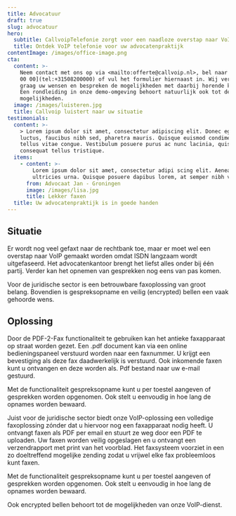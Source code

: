 ```yaml
---
title: Advocatuur
draft: true
slug: advocatuur
hero:
  subtitle: CallvoipTelefonie zorgt voor een naadloze overstap naar VoIP!
  title: Ontdek VoIP telefonie voor uw advocatenpraktijk
contentImage: /images/office-image.png
cta:
  content: >-
    Neem contact met ons op via <mailto:offerte@callvoip.nl>, bel naar [050 820
    00 00](tel:+31508200000) of vul het formulier hiernaast in. Wij vernemen
    graag uw wensen en bespreken de mogelijkheden met daarbij horende kosten.
    Een rondleiding in onze demo-omgeving behoort natuurlijk ook tot de
    mogelijkheden.
  image: /images/luisteren.jpg
  title: Callvoip luistert naar uw situatie
testimonials:
  content: >-
    > Lorem ipsum dolor sit amet, consectetur adipiscing elit. Donec eget massa
    luctus, faucibus nibh sed, pharetra mauris. Quisque euismod condimentum
    tellus vitae congue. Vestibulum posuere purus ac nunc lacinia, quis
    consequat tellus tristique.
  items:
    - content: >-
        Lorem ipsum dolor sit amet, consectetur adipi scing elit. Aenean ut
        ultricies urna. Quisque posuere dapibus lorem, at semper nibh vel.
      from: Advocaat Jan - Groningen
      image: /images/lisa.jpg
      title: Lekker faxen
  title: Uw advocatenpraktijk is in goede handen
---
```

## Situatie

Er wordt nog veel gefaxt naar de rechtbank toe, maar er moet wel een overstap naar VoIP gemaakt worden omdat ISDN langzaam wordt uitgefaseerd. Het advocatenkantoor brengt het liefst alles onder bij één partij. Verder kan het opnemen van gesprekken nog eens van pas komen. 

Voor de juridische sector is een betrouwbare faxoplossing van groot belang. Bovendien is gespreksopname en veilig (encrypted) bellen een vaak gehoorde wens. 



## Oplossing

Door de PDF-2-Fax functionaliteit te gebruiken kan het antieke faxapparaat op straat worden gezet. Een .pdf document kan via een online bedieningspaneel verstuurd worden naar een faxnummer. U krijgt een bevestiging als deze fax daadwerkelijk is verstuurd. Ook inkomende faxen kunt u ontvangen en deze worden als. Pdf bestand naar uw e-mail gestuurd.

Met de functionaliteit gespreksopname kunt u per toestel aangeven of gesprekken worden opgenomen. Ook stelt u eenvoudig in hoe lang de opnames worden bewaard.

Juist voor de juridische sector biedt onze VoIP-oplossing een volledige faxoplossing zónder dat u hiervoor nog een faxapparaat nodig heeft. U ontvangt faxen als PDF per email en stuurt ze weg door een PDF te uploaden. Uw faxen worden veilig opgeslagen en u ontvangt een verzendrapport met print van het voorblad. Het faxsysteem voorziet in een zo doeltreffend mogelijke zending zodat u vrijwel elke fax probleemloos kunt faxen. 

Met de functionaliteit gespreksopname kunt u per toestel aangeven of gesprekken worden opgenomen. Ook stelt u eenvoudig in hoe lang de opnames worden bewaard.

Ook encrypted bellen behoort tot de mogelijkheden van onze VoIP-dienst.
